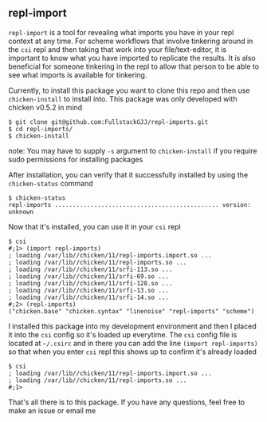 ## repl-import

`repl-import` is a tool for revealing what imports you have in your repl context at any time. For scheme workflows that involve tinkering around in the `csi` repl and then taking that work into your file/text-editor, it is important to know what you have imported to replicate the results. It is also beneficial for someone tinkering in the repl to allow that person to be able to see what imports is available for tinkering.

Currently, to install this package you want to clone this repo and then use `chicken-install` to install into. This package was only developed with chicken v0.5.2 in mind

```
$ git clone git@github.com:FullstackGJJ/repl-imports.git
$ cd repl-imports/
$ chicken-install
```

note: You may have to supply `-s` argument to `chicken-install` if you require sudo permissions for installing packages

After installation, you can verify that it successfully installed by using the `chicken-status` command

```
$ chicken-status
repl-imports .............................................. version: unknown
```

Now that it's installed, you can use it in your `csi` repl

```
$ csi
#;1> (import repl-imports)
; loading /var/lib//chicken/11/repl-imports.import.so ...
; loading /var/lib//chicken/11/repl-imports.so ...
; loading /var/lib//chicken/11/srfi-113.so ...
; loading /var/lib//chicken/11/srfi-69.so ...
; loading /var/lib//chicken/11/srfi-128.so ...
; loading /var/lib//chicken/11/srfi-13.so ...
; loading /var/lib//chicken/11/srfi-14.so ...
#;2> (repl-imports)
("chicken.base" "chicken.syntax" "linenoise" "repl-imports" "scheme")
```

I installed this package into my development environment and then I placed it into the `csi` config so it's loaded up everytime. The `csi` config file is located at `~/.csirc` and in there you can add the line `(import repl-imports)` so that when you enter `csi` repl this shows up to confirm it's already loaded

```
$ csi
; loading /var/lib//chicken/11/repl-imports.import.so ...
; loading /var/lib//chicken/11/repl-imports.so ...
#;1> 
```

That's all there is to this package. If you have any questions, feel free to make an issue or email me
